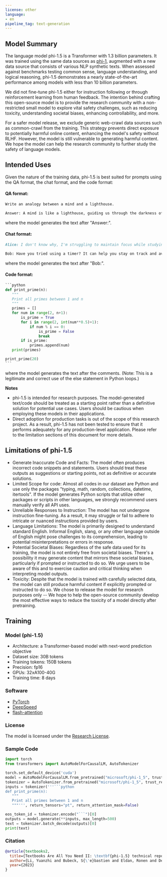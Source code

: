 ```yaml
---
license: other
language:
- en
pipeline_tag: text-generation
---
```

## Model Summary

The language model phi-1.5 is a Transformer with 1.3 billion parameters. It was trained using the same data sources as [phi-1](https://huggingface.co/microsoft/phi-1), augmented with a new data source that consists of various NLP synthetic texts. When assessed against benchmarks testing common sense, language understanding, and logical reasoning, phi-1.5 demonstrates a nearly state-of-the-art performance among models with less than 10 billion parameters.

We did not fine-tune phi-1.5 either for instruction following or through reinforcement learning from human feedback. The intention behind crafting this open-source model is to provide the research community with a non-restricted small model to explore vital safety challenges, such as reducing toxicity, understanding societal biases, enhancing controllability, and more.

For a safer model release, we exclude generic web-crawl data sources such as common-crawl from the training. This strategy prevents direct exposure to potentially harmful online content, enhancing the model's safety without RLHF. However, the model is still vulnerable to generating harmful content. We hope the model can help the research community to further study the safety of language models.

## Intended Uses
Given the nature of the training data, phi-1.5 is best suited for prompts using the QA format, the chat format, and the code format:

#### QA format:

```markdown
Write an analogy between a mind and a lighthouse.

Answer: A mind is like a lighthouse, guiding us through the darkness of ignorance and fear.
```
where the model generates the text after "Answer:".

#### Chat format:

```markdown
Alice: I don't know why, I'm struggling to maintain focus while studying. Any suggestions?

Bob: Have you tried using a timer? It can help you stay on track and avoid distractions.
```
where the model generates the text after "Bob:".

#### Code format:
~~~python
```python
def print_prime(n):
   """
   Print all primes between 1 and n
   """
   primes = []
   for num in range(2, n+1):
       is_prime = True
       for i in range(2, int(num**0.5)+1):
           if num % i == 0:
               is_prime = False
               break
       if is_prime:
           primes.append(num)
   print(primes)

print_prime(20)
```
~~~
where the model generates the text after the comments. (Note: This is a legitimate and correct use of the else statement in Python loops.)

**Notes**
* phi-1.5 is intended for research purposes. The model-generated text/code should be treated as a starting point rather than a definitive solution for potential use cases. Users should be cautious when employing these models in their applications.
* Direct adoption for production tasks is out of the scope of this research project. As a result, phi-1.5 has not been tested to ensure that it performs adequately for any production-level application. Please refer to the limitation sections of this document for more details. 

## Limitations of phi-1.5

* Generate Inaccurate Code and Facts: The model often produces incorrect code snippets and statements. Users should treat these outputs as suggestions or starting points, not as definitive or accurate solutions.
* Limited Scope for code: Almost all codes in our dataset are Python and use only the packages "typing, math, random, collections, datetime, itertools". If the model generates Python scripts that utilize other packages or scripts in other languages, we strongly recommend users manually verify all API uses.
* Unreliable Responses to Instruction: The model has not undergone instruction fine-tuning. As a result, it may struggle or fail to adhere to intricate or nuanced instructions provided by users.
* Language Limitations: The model is primarily designed to understand standard English.  Informal English, slang, or any other language outside of English might pose challenges to its comprehension, leading to potential misinterpretations or errors in response.
* Potential Societal Biases: Regardless of the safe data used for its training, the model is not entirely free from societal biases. There's a possibility it may generate content that mirrors these societal biases, particularly if prompted or instructed to do so. We urge users to be aware of this and to exercise caution and critical thinking when interpreting model outputs.
* Toxicity: Despite that the model is trained with carefully selected data, the model can still produce harmful content if explicitly prompted or instructed to do so. We chose to release the model for research purposes only -- We hope to help the open-source community develop the most effective ways to reduce the toxicity of a model directly after pretraining.

## Training

### Model (phi-1.5)
* Architecture: a Transformer-based model with next-word prediction objective
* Dataset size: 30B tokens
* Training tokens: 150B tokens
* Precision: fp16
* GPUs: 32xA100-40G
* Training time: 8 days

### Software
* [PyTorch](https://github.com/pytorch/pytorch)
* [DeepSpeed](https://github.com/microsoft/DeepSpeed)
* [flash-attention](https://github.com/HazyResearch/flash-attention)

### License
The model is licensed under the [Research License](https://huggingface.co/microsoft/phi-1_5/resolve/main/Research%20License.docx).

### Sample Code
```python
import torch
from transformers import AutoModelForCausalLM, AutoTokenizer

torch.set_default_device('cuda')
model = AutoModelForCausalLM.from_pretrained("microsoft/phi-1_5", trust_remote_code=True, torch_dtype="auto")
tokenizer = AutoTokenizer.from_pretrained("microsoft/phi-1_5", trust_remote_code=True, torch_dtype="auto")
inputs = tokenizer('''```python
def print_prime(n):
   """
   Print all primes between 1 and n
   """''', return_tensors="pt", return_attention_mask=False)

eos_token_id = tokenizer.encode("```")[0]
outputs = model.generate(**inputs, max_length=500)
text = tokenizer.batch_decode(outputs)[0]
print(text)
```

### Citation
```bib
@article{textbooks2,
  title={Textbooks Are All You Need II: \textbf{phi-1.5} technical report},
  author={Li, Yuanzhi and Bubeck, S{\'e}bastien and Eldan, Ronen and Del Giorno, Allie and Gunasekar, Suriya and Lee, Yin Tat},
  year={2023}
}
```